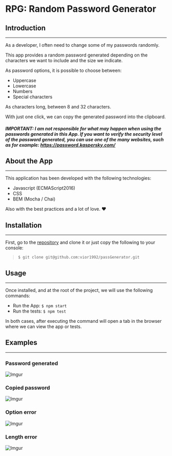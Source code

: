 # __RPG: Random Password Generator__

## __Introduction__
___

As a developer, I often need to change some of my passwords randomly.

This app provides a random password generated depending on the characters we want to include and the size we indicate.

As password options, it is possible to choose between:
+ Uppercase
+ Lowercase
+ Numbers
+ Special characters

As characters long, between 8 and 32 characters.

With just one click, we can copy the generated password into the clipboard.

#### *__IMPORTANT:__ I am not responsible for what may happen when using the passwords generated in this App. If you want to verify the security level of the password generated, you can use one of the many websites, such as for example: https://password.kaspersky.com/*

## __About the App__
___


This application has been developed with the following technologies:

+ Javascript (ECMAScript2016)
+ CSS
+ BEM (Mocha / Chai)

Also with the best practices and a lot of love. :heart:
## __Installation__
___


First, go to the [repository](https://github.com/vior1992/passGenerator) and clone it or just copy the following to your console:
> ``` $ git clone git@github.com:vior1992/passGenerator.git ```

## __Usage__
___

Once installed, and at the root of the project, we will use the following commands:

 + Run the App: ```$ npm start ```
 + Run the tests: ```$ npm test ```

 In both cases, after executing the command will open a tab in the browser where we can view the app or tests.

## __Examples__
___

### __Password generated__
![Imgur](https://i.imgur.com/Oy5V6OY.png "Password generated")

### __Copied password__
![Imgur](https://i.imgur.com/lOgqe0J.png "Copied password")

### __Option error__
![Imgur](https://i.imgur.com/3Pr9dWT.png "Option error")

### __Length error__
![Imgur](https://i.imgur.com/Q70eRlz.png "Length error")
